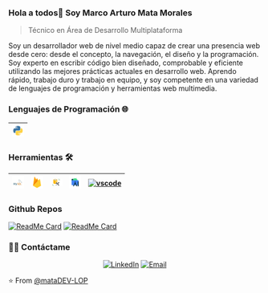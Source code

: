 ### Hola a todos👋 Soy Marco Arturo Mata Morales
> Técnico en Área de Desarrollo Multiplataforma

<div>
 <p>
Soy un desarrollador web de nivel medio capaz de crear una presencia web desde cero: desde el concepto, la navegación, el diseño y la programación. Soy experto en escribir código bien diseñado, comprobable y eficiente utilizando las mejores prácticas actuales en desarrollo web. Aprendo rápido, trabajo duro y trabajo en equipo, y soy competente en una variedad de lenguajes de programación y herramientas web multimedia.
</p>
</div>

### Lenguajes de Programación 🌐

| [<img src="https://github.com/mataDEV-LOP/mataDEV-LOP/blob/main/pythoned.png" alt="Python" width="24">](https://www.python.org/)
|---|
 
### Herramientas 🛠️

| [<img src="https://raw.githubusercontent.com/github/explore/80688e429a7d4ef2fca1e82350fe8e3517d3494d/topics/mysql/mysql.png" alt="mysql" width="24">](https://www.mysql.com/) |  [<img src="https://raw.githubusercontent.com/github/explore/80688e429a7d4ef2fca1e82350fe8e3517d3494d/topics/firebase/firebase.png" alt="firebase" width="24">](https://firebase.google.com/) | [<img src="https://github.com/mataDEV-LOP/mataDEV-LOP/blob/main/SQL%20Server%20Management%20Studio.png" alt="Git" width="24">]([https://git-scm.com/](https://learn.microsoft.com/en-us/sql/ssms/download-sql-server-management-studio-ssms?view=sql-server-ver16)) |[<img src="https://github.com/mataDEV-LOP/mataDEV-LOP/blob/main/androidstudio.png" alt="Android Studio" width="24">](https://developer.android.com/studio/intro?hl=es-419) | [<img src="https://upload.wikimedia.org/wikipedia/commons/thumb/2/2d/Visual_Studio_Code_1.18_icon.svg/1200px-Visual_Studio_Code_1.18_icon.svg.png" alt="vscode" width="24">](https://code.visualstudio.com/)
|---|---|---|---|---|

### Github Repos

[![ReadMe Card](https://github-readme-stats.vercel.app/api/pin/?username=mataDEV-LOP&repo=COnsultorio_Quetsales&show_owner=true)](https://github.com/mataDEV-LOP/Consultorio_Quetsales)
[![ReadMe Card](https://github-readme-stats.vercel.app/api/pin/?username=mataDEV-LOP&repo=Citas_Keirymed&show_owner=true)](https://github.com/mataDEV-LOP/Citas_Keirymed)

<h3> 🤝🏻 Contáctame </h3>

<p align="center">
<a href="https://www.linkedin.com/in/marco-mata-212841273/" target="_blank"><img alt="LinkedIn" src="https://img.shields.io/badge/LinkedIn-@Marco Mata-blue?style=flat&logo=linkedin"></a>
<a href="mailto:marcomatam2005@gmail.com"><img alt="Email" src="https://img.shields.io/badge/Email-marcomatam2005@gmail.com-blue?style=flat&logo=gmail"></a>
</p>


⭐️ From [@mataDEV-LOP](https://github.com/mataDEV-LOP)

